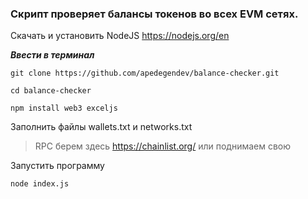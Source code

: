 ### Скрипт проверяет балансы токенов во всех EVM сетях.

Скачать и установить NodeJS
https://nodejs.org/en

***Ввести в терминал***

`git clone https://github.com/apedegendev/balance-checker.git`

`cd balance-checker`

`npm install web3 exceljs`

Заполнить файлы wallets.txt и networks.txt

> RPC берем здесь https://chainlist.org/ или поднимаем свою

Запустить программу

`node index.js`
